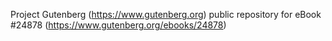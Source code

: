 Project Gutenberg (https://www.gutenberg.org) public repository for eBook #24878 (https://www.gutenberg.org/ebooks/24878)
